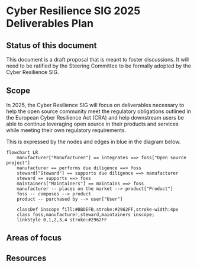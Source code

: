 # Cyber Resilience SIG 2025 Deliverables Plan

## Status of this document

This document is a draft proposal that is meant to foster discussions. It will need to be ratified by the Steering Committee to be formally adopted by the Cyber Resilience SIG.

## Scope

In 2025, the Cyber Resilience SIG will focus on deliverables necessary to help the open source community meet the regulatory obligations outlined in the European Cyber Resilience Act (CRA) and help downstream users be able to continue leveraging open source in their products and services while meeting their own regulatory requirements.

This is expressed by the nodes and edges in blue in the diagram below.

```mermaid
flowchart LR
    manufacturer["Manufacturer"] == integrates ==> foss["Open source project"]
    manufacturer == performs due diligence ==> foss
    steward["Steward"] == supports due diligence ==> manufacturer
    steward == supports ==> foss
    maintainers["Maintainers"] == maintains ==> foss
    manufacturer -- places on the market --> product["Product"]
    foss -- composes --> product
    product -- purchased by --> user["User"]

    classDef inscope fill:#BBDEFB,stroke:#2962FF,stroke-width:4px
    class foss,manufacturer,steward,maintainers inscope;
    linkStyle 0,1,2,3,4 stroke:#2962FF
```

## Areas of focus




## Resources
